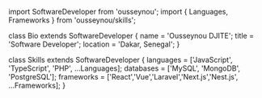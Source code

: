 import SoftwareDeveloper from 'ousseynou';
import { Languages, Frameworks } from 'ousseynou/skills';

class Bio extends SoftwareDeveloper {
  name     = 'Ousseynou DJITE';
  title    = 'Software Developer';
  location = 'Dakar, Senegal';
}

class Skills extends SoftwareDeveloper {
  languages  = ['JavaScript', 'TypeScript', 'PHP', ...Languages];
  databases  = ['MySQL', 'MongoDB', 'PostgreSQL'];
  frameworks = ['React','Vue','Laravel','Next.js','Nest.js', ...Frameworks];
}
